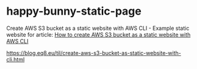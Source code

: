 # happy-bunny-static-page
 
Create AWS S3 bucket as a static website with AWS CLI - Example static website for article: [How to create AWS S3 bucket as a static website with AWS CLI](https://blog.eq8.eu/til/create-aws-s3-bucket-as-static-website-with-cli.html)

<https://blog.eq8.eu/til/create-aws-s3-bucket-as-static-website-with-cli.html>
